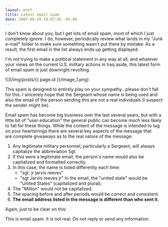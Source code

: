 ```yaml
---
layout: post
title: Latest email spam
date: 2007-08-28 18:07:56 -05:00
---
```


I don't know about you, but I get lots of email spam, most of which I just completely ignore. I do, however, periodically review what lands in my "Junk e-mail" folder to make sure something wasn't put there by mistake. As a result, the first email in the list always ends up getting displayed.

I'm not trying to make a political statement in any way at all, and whatever your views on the current U.S. military actions in Iraq aside, this latest form of email spam is just downright revolting.

![](/img/posts/{{ page.id }}/image_1.png) 

This spam is designed to entirely play on your sympathy...please don't fall for this. I sincerely hope that the Sergeant whose name is being used and also the email of the person sending this are not a real individuals (I suspect the sender might be).

Email spam has become big business over the last several years, but with a little bit of "user education" the general public can become much less likely to fall for these things. While the content of the message is intended to tug on your heartstrings there are several key aspects of the message that are complete giveaways as to the real nature of the message:

1.  Any legitimate military personnel, particularly a Sergeant, will always capitalize the abbreviation Sgt.
2.  If this were a legitimate email, the person's name would also be capitalized and formatted correctly.
3.  In this case, the name is listed differently each time:
    * "sgt. jr jarvis reeves"
    * "sgt Jarvis reeves jr" In the email, the "united state" would be "United States" (capitalized and plural).
4.  The "Million" would not be capitalized.
5.  The spacing before and after periods would be correct and consistent.
6.  **The email address listed in the message is different than who sent it.** 

<div class="alert alert-danger">
Again, just to be clear on this:

This is email spam. It is not real. Do not reply or send any information.
</div>
